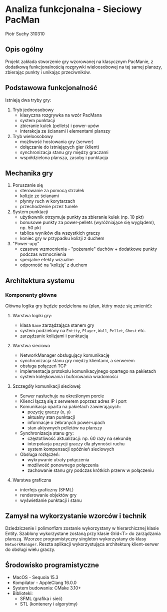 # Analiza funkcjonalna - Sieciowy PacMan

Piotr Suchy 310310

## Opis ogólny

Projekt zakłada stworzenie gry wzorowanej na klasycznym PacManie, z dodatkową funkcjonalnością rozgrywki wieloosobowej na tej samej planszy, zbierając punkty i unikając przeciwników.

## Podstawowa funkcjonalność

Istnieją dwa tryby gry:

1. Tryb jednoosobowy
    - klasyczna rozgrywka na wzór PacMana
    - system punktacji
    - zbieranie kulek (pellets) i power-upów
    - interakcja ze ścianami i elementami planszy
2. Tryb wieloosobowy
    - możliwość hostowania gry (serwer)
    - dołączanie do istniejących gier (klient)
    - synchronizacja stanu gry między graczami
    - współdzielona plansza, zasoby i punktacja

## Mechanika gry

1. Poruszanie się
    - sterowanie za pomocą strzałek
    - kolizje ze ścianami
    - płynny ruch w korytarzach
    - przechodzenie przez tunele
2. System punktacji
    - użytkownik otrzymuje punkty za zbieranie kulek (np. 10 pkt)
    - bonusowe punkty za power-pellets (wyróżniające się wyglądem), np. 50 pkt
    - tablica wyników dla wszystkich graczy
    - koniec gry w przypadku kolizji z duchem
3. "Power-upy"
    - czasowe wzmocnienia - "pożeranie" duchów + dodatkowe punkty podczas wzmocnienia
    - specjalne efekty wizualne
    - odporność na 'kolizję' z duchem

## Architektura systemu

### Komponenty główne

Główna logika gry będzie podzielona na (plan, który może się zmienić):

1. Warstwa logiki gry:

    - klasa `Game` zarządzająca stanem gry
    - system podzielony na `Entity`, `Player`, `Wall`, `Pellet`, `Ghost` etc.
    - zarządzanie kolizjami i punktacją

2. Warstwa sieciowa

    - NetworkManager obsługujący komunikację
    - synchronizacja stanu gry między klientami, a serwerem
    - obsługa połączeń TCP
    - implementacja protokołu komunikacyjnego opartego na pakietach
    - system kolejkowania i buforowania wiadomości

3. Szczegóły komunikacji sieciowej:

    - Serwer nasłuchuje na określonym porcie
    - Klienci łączą się z serwerem poprzez adres IP i port
    - Komunikacja oparta na pakietach zawierających:
        - pozycję graczy (x, y)
        - aktualny stan punktacji
        - informacje o zebranych power-upach
        - stan aktywnych pelletów na planszy
    - Synchronizacja stanu gry:
        - częstotliwość aktualizacji: np. 60 razy na sekundę
        - interpolacja pozycji graczy dla płynności ruchu
        - system kompensacji opóźnień sieciowych
    - Obsługa rozłączeń:
        - wykrywanie utraty połączenia
        - możliwość ponownego połączenia
        - zachowanie stanu gry podczas krótkich przerw w połączeniu

4. Warstwa graficzna

    - interfejs graficzny (SFML)
    - renderowanie objektów gry
    - wyświetlanie punktacji i stanu

## Zamysł na wykorzystanie wzorców i technik

Dziedziczenie i polimorfizm zostanie wykorzystany w hierarchicznej klasie Entity. Szablony wykorzystane zostaną przy klasie Grid\<T\> do zarządzania planszą. Wzorzec programistyczny singleton wykorzystany do klasy `NetworkManager`. Reszta aplikacji wykorzystująca architekturę klient-serwer do obsługi wielu graczy.

## Środowisko programistyczne

- MacOS - Sequoia 15.3
- Kompilator - AppleClang 16.0.0
- System budowania: CMake 3.10+
- Biblioteki:
  - SFML (grafika i sieć)
  - STL (kontenery i algorytmy)

